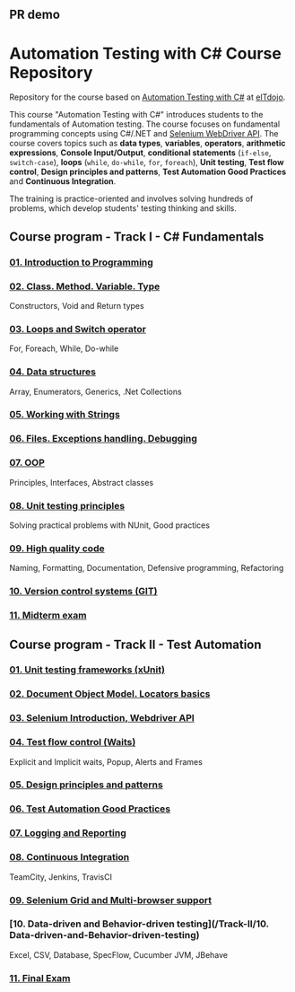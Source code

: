## PR demo

# Automation Testing with C# Course Repository

Repository for the course based on [Automation Testing with C#](http://e-dojo.it/pages/en/autot-csharp-en.html) at [eITdojo](http://e-dojo.it/pages/en/index-en.html).

This course "Automation Testing with C#" introduces students to the fundamentals of Automation testing. The course focuses on fundamental programming concepts using C#/.NET and [Selenium WebDriver API](http://www.seleniumhq.org/docs/03_webdriver.jsp). The course covers topics such as **data types**, **variables**, **operators**, **arithmetic expressions**, **Console Input/Output**, **conditional statements** (`if-else`, `switch-case`), **loops** (`while`, `do-while`, `for`, `foreach`), **Unit testing**, **Test flow control**, **Design principles and patterns**, **Test Automation Good Practices** and **Continuous Integration**.

The training is practice-oriented and involves solving hundreds of problems, which develop students' testing thinking and skills.

## Course program - Track I - C# Fundamentals

### [01. Introduction to Programming](/Track-I/01.Introduction-to-Programming)

### [02. Class. Method. Variable. Type](/Track-I/02.Class.Method.Variable.Type)

Constructors, Void and Return types

### [03. Loops and Switch operator](/Track-I/03.Loops-and-Switch-operator)

For, Foreach, While, Do-while

### [04. Data structures](/Track-I/04.Data-structures)
Array, Enumerators, Generics, .Net Collections  

### [05. Working with Strings](/Track-I/05.Strings)

### [06. Files. Exceptions handling. Debugging](/Track-I/06.Files.Exceptions-handling.Debugging)

### [07. OOP](/Track-I/07.OOP)
Principles, Interfaces, Abstract classes

### [08. Unit testing principles](/Track-I/08.Unit-testing-principles)
Solving practical problems with NUnit, Good practices

### [09. High quality code](/Track-I/09.High-quality-code)
Naming, Formatting, Documentation, Defensive programming, Refactoring

### [10. Version control systems (GIT) ](/Track-I/10.Version-control-systems-GIT)

### [11. Midterm exam](/Track-I/11.Midterm-exam)

## Course program - Track II - Test Automation

### [01. Unit testing frameworks (xUnit)](/Track-II/01.Unit-testing-frameworks-xUnit)

### [02. Document Object Model. Locators basics](/Track-II/02.DocumentObjectModel.Locators-basics)

### [03. Selenium Introduction, Webdriver API](/Track-II/03.Selenium-Introduction-WebdriverAPI)

### [04. Test flow control (Waits)](/Track-II/04.Test-flow-control-Waits)
Explicit and Implicit waits, Popup, Alerts and Frames

### [05. Design principles and patterns](/Track-II/05.Design-principles-and-patterns)

### [06. Test Automation Good Practices](/Track-II/06.Test-Automation-Good-Practices)

### [07. Logging and Reporting](/Track-II/07.Logging-and-Reporting)

### [08. Continuous Integration](/Track-II/08.Continuous-Integration)
TeamCity, Jenkins, TravisCI

### [09. Selenium Grid and Multi-browser support](/Track-II/09.Selenium-Grid-and-Multi-browser-support)

### [10. Data-driven and Behavior-driven testing](/Track-II/10. Data-driven-and-Behavior-driven-testing)
Excel, CSV, Database, SpecFlow, Cucumber JVM, JBehave

### [11. Final Exam](/Track-II/11.Final-Exam)
